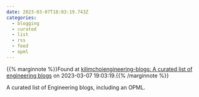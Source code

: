 ```yaml
---
date: 2023-03-07T18:03:19.743Z
categories:
  - blogging
  - curated
  - list
  - rss
  - feed
  - opml
---
```

{{% marginnote %}}Found at [kilimchoiengineering-blogs: A curated list of engineering blogs](https://github.com/kilimchoi/engineering-blogs) on 2023-03-07 19:03:19.{{% /marginnote %}}

A curated list of Engineering blogs, including an OPML. 

